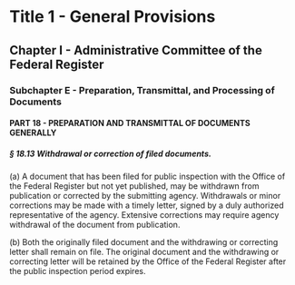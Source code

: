 
# Title 1 - General Provisions
## Chapter I - Administrative Committee of the Federal Register
### Subchapter E - Preparation, Transmittal, and Processing of Documents
#### PART 18 - PREPARATION AND TRANSMITTAL OF DOCUMENTS GENERALLY
##### § 18.13 Withdrawal or correction of filed documents.

(a) A document that has been filed for public inspection with the Office of the Federal Register but not yet published, may be withdrawn from publication or corrected by the submitting agency. Withdrawals or minor corrections may be made with a timely letter, signed by a duly authorized representative of the agency. Extensive corrections may require agency withdrawal of the document from publication.

(b) Both the originally filed document and the withdrawing or correcting letter shall remain on file. The original document and the withdrawing or correcting letter will be retained by the Office of the Federal Register after the public inspection period expires.
